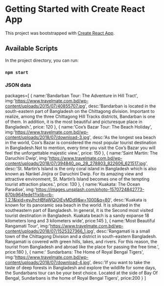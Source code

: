# Getting Started with Create React App

This project was bootstrapped with [Create React App](https://github.com/facebook/create-react-app).

## Available Scripts

In the project directory, you can run:

### `npm start`

### JSON data
packages=[
    {
        name:'Bandarban Tour: The Adventure in Hill Tract',
        img:'https://www.travelmate.com.bd/wp-content/uploads/2015/07/40855707.jpg',
        desc:'Bandarban is located in the south-eastern part of Bangladesh on the Chittagong division. Important to realize, among the three Chittagong Hill Tracks districts, Bandarban is one of them. In addition, it is the most beautiful and picturesque place in Bangladesh.',
        price: 120
    },
    {
        name:'Cox’s Bazar Tour: The Beach Holiday',
        img:'https://www.travelmate.com.bd/wp-content/uploads/2018/07/download-3.jpg',
        desc:'As the longest sea beach in the world, Cox’s Bazar is considered the most popular tourist destination in Bangladesh.Not to mention, every time you visit the Cox’s Bazar you will feel the unforgettable majestic view.',
        price: 150
    },
    {
        name:'Saint Martin: The Daruchini Dwip',
        img:'https://www.travelmate.com.bd/wp-content/uploads/2018/07/394840_pp_28_278803_822606_621517.jpg',
        desc:'St. Martin’s Island is the only coral island in Bangladesh which is also known as Narikel Jinjira or Daruchini Dwip. For its amazing view and attractive environment, St. Martin’s Island becomes one of the tempting tourist attraction places.',
        price: 130
    },
    {
        name:'Kuakata: The Ocean Paradise',
        img:'https://images.unsplash.com/photo-1570724842773-870b964fede1?ixlib=rb-1.2.1&ixid=eyJhcHBfaWQiOjEyMDd9&w=1000&q=80',
        desc:'Kuakata is known for its panoramic sea beach in the world. It is situated in the southeastern part of Bangladesh. In general, it is the Second most visited tourist destination in Bangladesh. Kuakata beach is a sandy expanse 18 kilometers long and 3 kilometers wide',
        price:145
    },
    {
        name:'Most Beautiful Rangamati Tour',
        img:'https://www.travelmate.com.bd/wp-content/uploads/2018/07/1525327366_1.jpg',
        desc:'Rangamati is a small town of the Chittagong Division and a district in south-eastern Bangladesh. Rangamati is covered with green hills, lakes, and rivers. For this reason, the tourist from Bangladesh and abroad like the place for passing the free time.',
        price:180
    },
    {
        name:' Sundarbans: The Home of Royal Bengal Tigers',
        img:'https://www.travelmate.com.bd/wp-content/uploads/2018/07/download-4.jpg',
        desc:'If you want to take the taste of deep forests in Bangladesh and explore the wildlife for some days, the Sundarbans tour can be your best choice. Located at the side of Bay Of Bengal, Sundarbans is the home of Royal Bengal Tigers',
        price:200
    }
]
